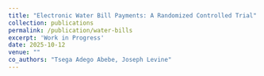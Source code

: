```yaml
---
title: "Electronic Water Bill Payments: A Randomized Controlled Trial"
collection: publications
permalink: /publication/water-bills
excerpt: 'Work in Progress'
date: 2025-10-12
venue: ""
co_authors: "Tsega Adego Abebe, Joseph Levine"
---
```

